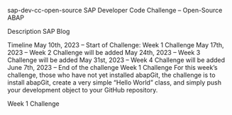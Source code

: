 sap-dev-cc-open-source
SAP Developer Code Challenge – Open-Source ABAP

Description
SAP Blog

Timeline
May 10th, 2023 – Start of Challenge: Week 1 Challenge
May 17th, 2023 – Week 2 Challenge will be added
May 24th, 2023 – Week 3 Challenge will be added
May 31st, 2023 – Week 4 Challenge will be added
June 7th, 2023 – End of the challenge
Week 1 Challenge
For this week’s challenge, those who have not yet installed abapGit, the challenge is to install abapGit, create a very simple “Hello World” class, and simply push your development object to your GitHub repository.

Week 1 Challenge
